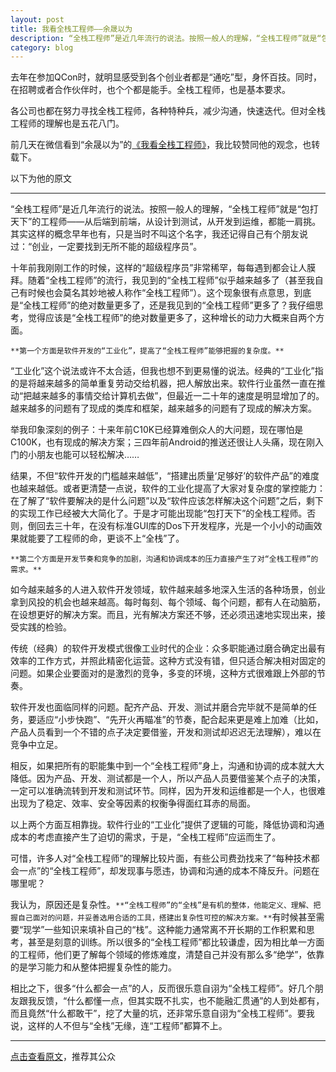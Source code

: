 ```yaml
---
layout: post
title: 我看全栈工程师——余晟以为
description: “全栈工程师”是近几年流行的说法。按照一般人的理解，“全栈工程师”就是“包打天下”的工程师——从后端到前端，从设计到测试，从开发到运维，都能一肩挑。其实这样的概念早年也有，只是当时不叫这个名字，我还记得自己有个朋友说过：“创业，一定要找到无所不能的超级程序员”。
category: blog
---
```


去年在参加QCon时，就明显感受到各个创业者都是“通吃”型，身怀百技。同时，在招聘或者合作伙伴时，也个个都是能手。全栈工程师，也是基本要求。

各公司也都在努力寻找全栈工程师，各种特种兵，减少沟通，快速迭代。但对全栈工程师的理解也是五花八门。

前几天在微信看到“余晟以为”的[《我看全栈工程师》](http://mp.weixin.qq.com/s?__biz=MzA3MDMwOTcwMg==&mid=205343330&idx=1&sn=3a99689c589ae8cc36256c9d8bc6d832)，我比较赞同他的观念，也转载下。

以下为他的原文

******

“全栈工程师”是近几年流行的说法。按照一般人的理解，“全栈工程师”就是“包打天下”的工程师——从后端到前端，从设计到测试，从开发到运维，都能一肩挑。其实这样的概念早年也有，只是当时不叫这个名字，我还记得自己有个朋友说过：“创业，一定要找到无所不能的超级程序员”。

十年前我刚刚工作的时候，这样的“超级程序员”非常稀罕，每每遇到都会让人膜拜。随着“全栈工程师”的流行，我见到的“全栈工程师”似乎越来越多了（甚至我自己有时候也会莫名其妙地被人称作“全栈工程师”）。这个现象很有点意思，到底是“全栈工程师”的绝对数量更多了，还是我见到的“全栈工程师”更多了？我仔细思考，觉得应该是“全栈工程师”的绝对数量更多了，这种增长的动力大概来自两个方面。

`**第一个方面是软件开发的“工业化”，提高了“全栈工程师”能够把握的复杂度。**`

“工业化”这个说法或许不太合适，但我也想不到更易懂的说法。经典的“工业化”指的是将越来越多的简单重复劳动交给机器，把人解放出来。软件行业虽然一直在推动“把越来越多的事情交给计算机去做”，但最近一二十年的速度是明显增加了的。越来越多的问题有了现成的类库和框架，越来越多的问题有了现成的解决方案。

举我印象深刻的例子：十来年前C10K已经算难倒众人的大问题，现在哪怕是C100K，也有现成的解决方案；三四年前Android的推送还很让人头痛，现在刚入门的小朋友也能可以轻松解决……

结果，不但“软件开发的门槛越来越低”，“搭建出质量‘足够好’的软件产品”的难度也越来越低。或者更清楚一点说，软件的工业化提高了大家对复杂度的掌控能力：在了解了“软件要解决的是什么问题”以及“软件应该怎样解决这个问题”之后，剩下的实现工作已经被大大简化了。于是才可能出现能“包打天下”的全栈工程师。否则，倒回去三十年，在没有标准GUI库的Dos下开发程序，光是一个小小的动画效果就能要了工程师的命，更谈不上“全栈”了。

`**第二个方面是开发节奏和竞争的加剧，沟通和协调成本的压力直接产生了对“全栈工程师”的需求。**`

如今越来越多的人进入软件开发领域，软件越来越多地深入生活的各种场景，创业拿到风投的机会也越来越高。每时每刻、每个领域、每个问题，都有人在动脑筋，在设想更好的解决方案。而且，光有解决方案还不够，还必须迅速地实现出来，接受实践的检验。

传统（经典）的软件开发模式很像工业时代的企业：众多职能通过磨合确定出最有效率的工作方式，并照此精密化运营。这种方式没有错，但只适合解决相对固定的问题。如果企业要面对的是激烈的竞争，多变的环境，这种方式很难跟上外部的节奏。

软件开发也面临同样的问题。配齐产品、开发、测试并磨合完毕就不是简单的任务，要适应“小步快跑”、“先开火再瞄准”的节奏，配合起来更是难上加难（比如，产品人员看到一个不错的点子决定要借鉴，开发和测试却迟迟无法理解），难以在竞争中立足。

相反，如果把所有的职能集中到一个“全栈工程师”身上，沟通和协调的成本就大大降低。因为产品、开发、测试都是一个人，所以产品人员要借鉴某个点子的决策，一定可以准确流转到开发和测试环节。同样，因为开发和运维都是一个人，也很难出现为了稳定、效率、安全等因素的权衡争得面红耳赤的局面。

以上两个方面互相靠拢。软件行业的“工业化”提供了逻辑的可能，降低协调和沟通成本的考虑直接产生了迫切的需求，于是，“全栈工程师”应运而生了。

可惜，许多人对“全栈工程师”的理解比较片面，有些公司费劲找来了“每种技术都会一点”的“全栈工程师”，却发现事与愿违，协调和沟通的成本不降反升。问题在哪里呢？

我认为，原因还是复杂性。`**“全栈工程师”的“全栈”是有机的整体，他能定义、理解、把握自己面对的问题，并妥善选用合适的工具，搭建出复杂性可控的解决方案。**`有时候甚至需要“现学”一些知识来填补自己的“栈”。这种能力通常离不开长期的工作积累和思考，甚至是刻意的训练。所以很多的“全栈工程师”都比较谦虚，因为相比单一方面的工程师，他们更了解每个领域的修炼难度，清楚自己并没有那么多“绝学”，依靠的是学习能力和从整体把握复杂性的能力。

相比之下，很多“什么都会一点”的人，反而很乐意自诩为“全栈工程师”。好几个朋友跟我反馈，“什么都懂一点，但其实既不扎实，也不能融汇贯通”的人到处都有，而且竟然“什么都敢干”，挖了大量的坑，还非常乐意自诩为“全栈工程师”。要我说，这样的人不但与“全栈”无缘，连“工程师”都算不上。

******

[点击查看原文](http://mp.weixin.qq.com/s?__biz=MzA3MDMwOTcwMg==&mid=205343330&idx=1&sn=3a99689c589ae8cc36256c9d8bc6d832)，推荐其公众

